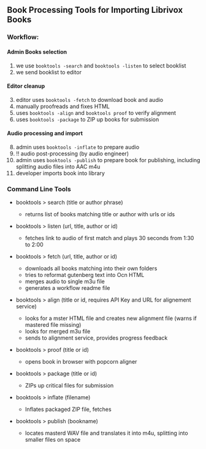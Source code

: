 ## Book Processing Tools for Importing Librivox Books

### Workflow:
#### Admin Books selection
  1. we use `booktools -search` and `booktools -listen` to select booklist
  2. we send booklist to editor

#### Editor cleanup
  3. editor uses `booktools -fetch` to download book and audio
  4. manually proofreads and fixes HTML 
  4. uses `booktools -align` and `booktools proof` to verify alignment
  5. uses `booktools -package` to ZIP up books for submission

#### Audio processing and import
  8. admin uses `booktools -inflate` to prepare audio 
  10. !! audio post-processing (by audio engineer)
  11. admin uses `booktools -publish` to prepare book for publishing, including splitting audio files into AAC m4u
  10. developer imports book into library


### Command Line Tools

* booktools > search (title or author phrase)
  * returns list of books matching title or author with urls or ids

* booktools > listen (url, title, author or id)
  * fetches link to audio of first match and plays 30 seconds from 1:30 to 2:00    

* booktools > fetch (url, title, author or id)
  * downloads all books matching into their own folders
  * tries to reformat gutenberg text into Ocn HTML
  * merges audio to single m3u file
  * generates a workflow readme file
 
* booktools > align (title or id, requires API Key and URL for alignement service)
  * looks for a mster HTML file and creates new alignment file (warns if mastered file missing) 
  * looks for merged m3u file
  * sends to alignment service, provides progress feedback      

* booktools > proof (title or id)
  * opens book in browser with popcorn aligner  

* booktools > package (title or id)
  * ZIPs up critical files for submission

* booktools > inflate (filename)
  * Inflates packaged ZIP file, fetches 

* booktools > publish (bookname)
  * locates masterd WAV file and translates it into m4u, splitting into smaller files on space



